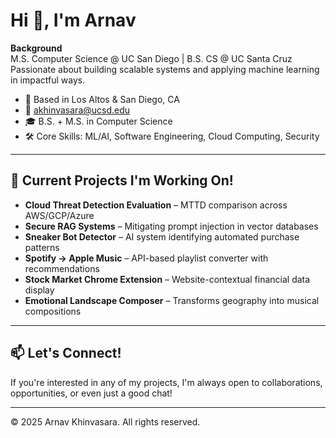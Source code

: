 # Hi 👋, I'm Arnav

**Background**  
M.S. Computer Science @ UC San Diego | B.S. CS @ UC Santa Cruz  
Passionate about building scalable systems and applying machine learning in impactful ways.

- 📍 Based in Los Altos & San Diego, CA  
- 📧 akhinvasara@ucsd.edu  
- 🎓 B.S. + M.S. in Computer Science  
- 🛠️ Core Skills: ML/AI, Software Engineering, Cloud Computing, Security

---

## 🚀 Current Projects I'm Working On! 

- **Cloud Threat Detection Evaluation** – MTTD comparison across AWS/GCP/Azure
- **Secure RAG Systems** – Mitigating prompt injection in vector databases
- **Sneaker Bot Detector** – AI system identifying automated purchase patterns
- **Spotify → Apple Music** – API-based playlist converter with recommendations
- **Stock Market Chrome Extension** – Website-contextual financial data display
- **Emotional Landscape Composer** – Transforms geography into musical compositions

---

## 📫 Let's Connect!
If you're interested in any of my projects, I'm always open to collaborations, opportunities, or even just a good chat!

---

© 2025 Arnav Khinvasara. All rights reserved.
